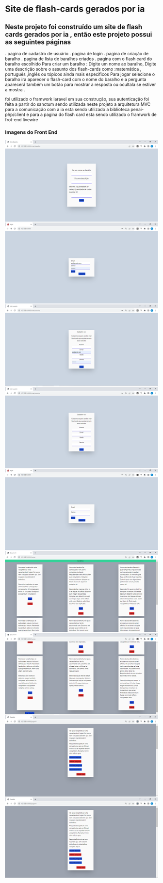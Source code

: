 # Site de flash-cards gerados por ia

## Neste projeto foi construído um site de flash cards gerados por ia , então este projeto possui as seguintes páginas
. pagina de cadastro de usuário
. pagina de login
. pagina de criação de baralho
. pagina de lista de baralhos criados
. pagina com o flash card do baralho escolhido
Para criar um baralho : Digite um nome ao baralho, Digite uma descrição sobre o assunto dos flash-cards como :matemática , português ,inglês ou tópicos ainda mais específicos
Para jogar selecione o baralho ira aparecer o flash-card com o nome do baralho e a pergunta aparecerá também um botão para mostrar a resposta ou ocultala se estiver a mostra .



foi utilizado o framwork laravel em sua construção, sua autenticação foi feita a partir do sanctum sendo utilizada neste projeto a arquitetura MVC para a comunicação com a ia esta sendo utilizado a biblioteca penai-php/client e para a pagina do flash card esta sendo utilizado o framwork de frot-end livewire

### Imagens do Front End 
<img src="img/Captura de Tela (16).png">
<img src="img/Captura de Tela (8).png">
<img src="img/Captura de Tela (9).png">
<img src="img/Captura de Tela (10).png">
<img src="img/Captura de Tela (11).png">
<img src="img/Captura de Tela (12).png">
<img src="img/Captura de Tela (13).png">
<img src="img/Captura de Tela (14).png">
<img src="img/Captura de Tela (15).png">
